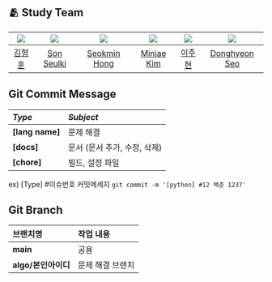 ## :people_hugging: Study Team

|<img src="https://avatars.githubusercontent.com/u/58943980">|<img src="https://avatars.githubusercontent.com/u/126316476">|<img src="https://avatars.githubusercontent.com/u/48782012">|<img src="https://avatars.githubusercontent.com/u/33440010">|<img src="https://avatars.githubusercontent.com/u/76419137">|<img src="https://avatars.githubusercontent.com/u/108206977">|
|:-:|:-:|:-:|:-:|:-:|:-:|
|[김형훈](https://github.com/cryscham123)|[Son Seulki](https://github.com/dev-zoha)|[Seokmin Hong](https://github.com/hsmint)|[Minjae Kim](https://github.com/minjae9610)|[이주현](https://github.com/way-code)|[Donghyeon Seo](https://github.com/west-eastH)|


## Git Commit Message
|*Type*|*Subject*|
|:---|:---|
|**[lang name]**|문제 해결|
|**[docs]**|문서 (문서 추가, 수정, 삭제)|
|**[chore]**|빌드, 설정 파일|

ex) [Type] #이슈번호 커밋메세지 `git commit -m '[python] #12 백준 1237'`


## Git Branch
|브랜치명|작업 내용|
|:---|:---|
|**main**|공용|
|**algo/본인아이디**|문제 해결 브랜치|
